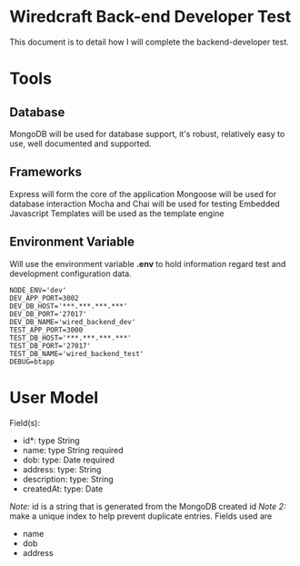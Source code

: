 # Wiredcraft Back-end Developer Test

This document is to detail how I will complete the backend-developer test.

# Tools

## Database
MongoDB will be used for database support, it's robust, relatively easy to use,
well documented and supported.

## Frameworks
Express will form the core of the application 
Mongoose will be used for database interaction
Mocha and Chai will be used for testing
Embedded Javascript Templates will be used as the template engine

## Environment Variable
Will use the environment variable **.env** to hold information regard test and 
development configuration data.
```
NODE_ENV='dev' 
DEV_APP_PORT=3002                
DEV_DB_HOST='***.***.***.***'
DEV_DB_PORT='27017'                     
DEV_DB_NAME='wired_backend_dev'
TEST_APP_PORT=3000
TEST_DB_HOST='***.***.***.***'
TEST_DB_PORT='27017'
TEST_DB_NAME='wired_backend_test'
DEBUG=btapp
```

# User Model
Field(s):
* id*: type String
* name: type String required
* dob: type: Date required
* address: type: String
* description: type: String
* createdAt: type: Date

*Note:* id is a string that is generated from the MongoDB created id
*Note 2:* make a unique index to help prevent duplicate entries. 
Fields used are 
* name
* dob
* address
